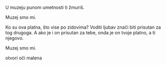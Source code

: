 U muzeju punom umetnosti
ti žmuriš.

Muzej smo mi.

Ko su ova platna, što vise po zidovima? Voditi ljubav znači biti prisutan za tog drugoga. A ako je i on prisutan za tebe, onda je on tvoje platno, a ti njegovo.

Muzej smo mi.

otvori oči
malena
